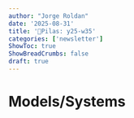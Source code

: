 ```yaml
---
author: "Jorge Roldan"
date: '2025-08-31'
title: '🔋Pilas: y25-w35'
categories: ['newsletter']
ShowToc: true
ShowBreadCrumbs: false
draft: true
---
```


# Models/Systems
